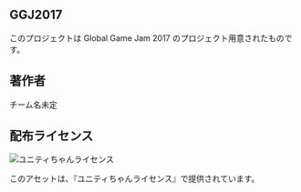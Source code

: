 ## GGJ2017
このプロジェクトは Global Game Jam 2017 のプロジェクト用意されたものです。

## 著作者
チーム名未定

## 配布ライセンス
![ユニティちゃんライセンス](http://unity-chan.com/images/imageLicenseLogo.png)

このアセットは、『ユニティちゃんライセンス』で提供されています。
